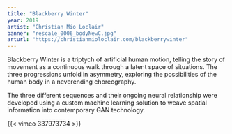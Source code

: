```yaml
---
title: "Blackberry Winter"
year: 2019
artist: "Christian Mio Loclair"
banner: "rescale_0006_bodyNewC.jpg"
arturl: "https://christianmioloclair.com/blackberrywinter"
---
```


Blackberry Winter is a triptych of artificial human motion, telling the story of
movement as a continuous walk through a latent space of situations. The three
progressions unfold in asymmetry, exploring the possibilities of the human body
in a neverending choreography.

The three different sequences and their ongoing
neural relationship were developed using a custom machine learning solution to
weave spatial information into contemporary GAN technology.

{{< vimeo 337973734 >}}
